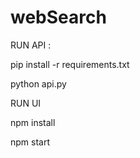 # webSearch


RUN API : 

pip install -r requirements.txt

python api.py


RUN UI

npm install

npm start
